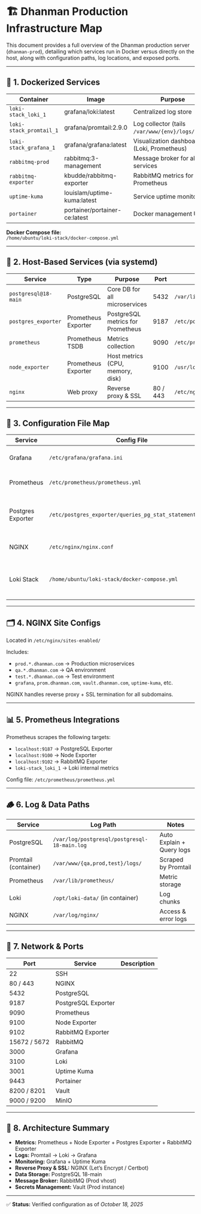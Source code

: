 # 🏗 Dhanman Production Infrastructure Map

This document provides a full overview of the Dhanman production server (`dhanman-prod`), detailing which services run in Docker versus directly on the host, along with configuration paths, log locations, and exposed ports.

---

## 🧩 1. Dockerized Services

| Container | Image | Purpose | Ports |
|------------|--------|----------|--------|
| `loki-stack_loki_1` | grafana/loki:latest | Centralized log store | 3100 |
| `loki-stack_promtail_1` | grafana/promtail:2.9.0 | Log collector (tails `/var/www/{env}/logs/*.log`) | Internal |
| `loki-stack_grafana_1` | grafana/grafana:latest | Visualization dashboards (Loki, Prometheus) | 3000 |
| `rabbitmq-prod` | rabbitmq:3-management | Message broker for all services | 5672, 15672 |
| `rabbitmq-exporter` | kbudde/rabbitmq-exporter | RabbitMQ metrics for Prometheus | 9102 |
| `uptime-kuma` | louislam/uptime-kuma:latest | Service uptime monitoring | 3001 |
| `portainer` | portainer/portainer-ce:latest | Docker management UI | 9443 |

**Docker Compose file:**  
`/home/ubuntu/loki-stack/docker-compose.yml`

---

## 🧮 2. Host-Based Services (via systemd)

| Service | Type | Purpose | Port | Config |
|----------|------|----------|------|--------|
| `postgresql@18-main` | PostgreSQL | Core DB for all microservices | 5432 | `/var/lib/postgresql/18/main` |
| `postgres_exporter` | Prometheus Exporter | PostgreSQL metrics for Prometheus | 9187 | `/etc/postgres_exporter/queries_pg_stat_statements.yaml` |
| `prometheus` | Prometheus TSDB | Metrics collection | 9090 | `/etc/prometheus/prometheus.yml` |
| `node_exporter` | Prometheus Exporter | Host metrics (CPU, memory, disk) | 9100 | `/usr/local/bin/node_exporter` |
| `nginx` | Web proxy | Reverse proxy & SSL | 80 / 443 | `/etc/nginx/nginx.conf` |

---

## 🧰 3. Configuration File Map

| Service | Config File | Description |
|----------|--------------|--------------|
| Grafana | `/etc/grafana/grafana.ini` | Global Grafana config |
| Prometheus | `/etc/prometheus/prometheus.yml` | Target scrape definitions |
| Postgres Exporter | `/etc/postgres_exporter/queries_pg_stat_statements.yaml` | Custom SQL metrics (query stats) |
| NGINX | `/etc/nginx/nginx.conf` | Global NGINX config |
| Loki Stack | `/home/ubuntu/loki-stack/docker-compose.yml` | Docker services (Loki, Promtail, Grafana) |

---

## 🗂 4. NGINX Site Configs

Located in `/etc/nginx/sites-enabled/`

Includes:
- `prod.*.dhanman.com` → Production microservices  
- `qa.*.dhanman.com` → QA environment  
- `test.*.dhanman.com` → Test environment  
- `grafana`, `prom.dhanman.com`, `vault.dhanman.com`, `uptime-kuma`, etc.

NGINX handles reverse proxy + SSL termination for all subdomains.

---

## 📊 5. Prometheus Integrations

Prometheus scrapes the following targets:

- `localhost:9187` → PostgreSQL Exporter  
- `localhost:9100` → Node Exporter  
- `localhost:9102` → RabbitMQ Exporter  
- `loki-stack_loki_1` → Loki internal metrics  

Config file: `/etc/prometheus/prometheus.yml`

---

## 🪵 6. Log & Data Paths

| Service | Log Path | Notes |
|----------|-----------|--------|
| PostgreSQL | `/var/log/postgresql/postgresql-18-main.log` | Auto Explain + Query logs |
| Promtail (container) | `/var/www/{qa,prod,test}/logs/` | Scraped by Promtail |
| Prometheus | `/var/lib/prometheus/` | Metric storage |
| Loki | `/opt/loki-data/` (in container) | Log chunks |
| NGINX | `/var/log/nginx/` | Access & error logs |

---

## 🔌 7. Network & Ports

| Port | Service | Description |
|-------|----------|--------------|
| 22 | SSH |
| 80 / 443 | NGINX |
| 5432 | PostgreSQL |
| 9187 | PostgreSQL Exporter |
| 9090 | Prometheus |
| 9100 | Node Exporter |
| 9102 | RabbitMQ Exporter |
| 15672 / 5672 | RabbitMQ |
| 3000 | Grafana |
| 3100 | Loki |
| 3001 | Uptime Kuma |
| 9443 | Portainer |
| 8200 / 8201 | Vault |
| 9000 / 9200 | MinIO |

---

## 🧭 8. Architecture Summary

- **Metrics:** Prometheus + Node Exporter + Postgres Exporter + RabbitMQ Exporter  
- **Logs:** Promtail → Loki → Grafana  
- **Monitoring:** Grafana + Uptime Kuma  
- **Reverse Proxy & SSL:** NGINX (Let’s Encrypt / Certbot)  
- **Data Storage:** PostgreSQL 18-main  
- **Message Broker:** RabbitMQ (Prod vhost)  
- **Secrets Management:** Vault (Prod instance)

---

✅ **Status:** Verified configuration as of *October 18, 2025*
